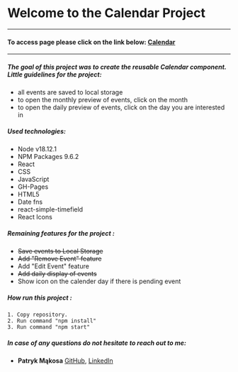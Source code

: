 # Welcome to the Calendar Project

---

#### To access page please click on the link below: [Calendar](https://mentos2509.github.io/react-calendar/)

---

##### The goal of this project was to create the reusable Calendar component. Little guidelines for the project:
- all events are saved to local storage
- to open the monthly preview of events, click on the month
- to open the daily preview of events, click on the day you are interested in

##### Used technologies:

- Node v18.12.1
- NPM Packages 9.6.2
- React
- CSS
- JavaScript
- GH-Pages
- HTML5
- Date fns
- react-simple-timefield
- React Icons


##### Remaining features for the project :

- ~~Save events to Local Storage~~
- ~~Add "Remove Event" feature~~
- Add "Edit Event" feature
- ~~Add daily display of events~~
- Show icon on the calender day if there is pending event

##### How run this project :

    1. Copy repository.
    2. Run command "npm install"
    3. Run command "npm start"

##### In case of any questions do not hesitate to reach out to me:

- **Patryk Mąkosa** [GitHub](https://github.com/Mentos2509), [LinkedIn](https://www.linkedin.com/in/patryk-m%C4%85kosa/)

